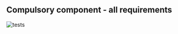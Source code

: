 ## Compulsory component - all requirements

![tests](https://github.com/ionutsavin/java-repo/assets/75451190/1f2e1158-8e5b-420a-93e2-213d35204892)
